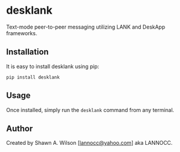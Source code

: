 # desklank

Text-mode peer-to-peer messaging utilizing LANK and DeskApp frameworks.

## Installation

It is easy to install desklank using pip:
```
pip install desklank
```

## Usage

Once installed, simply run the `desklank` command from any terminal.

## Author

Created by Shawn A. Wilson [lannocc@yahoo.com] aka LANNOCC.

